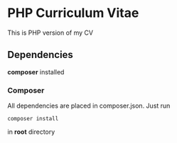 # PHP Curriculum Vitae

This is PHP version of my CV

## Dependencies

**composer** installed

### Composer

All dependencies are placed in composer.json. Just run
```
composer install
```
in **root** directory
